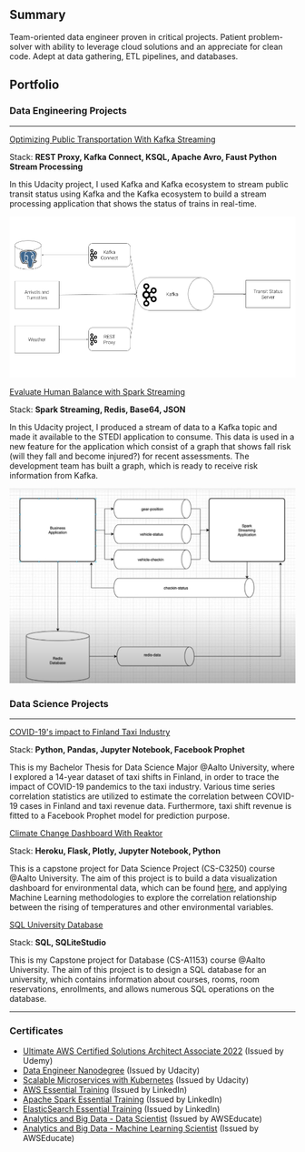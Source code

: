 ## Summary

Team-oriented data engineer proven in critical projects. Patient problem-solver with ability to leverage cloud solutions and an appreciate for clean code. Adept at data gathering, ETL pipelines, and databases.

## Portfolio

### Data Engineering Projects
---
[Optimizing Public Transportation With Kafka Streaming]()

Stack: **REST Proxy, Kafka Connect, KSQL, Apache Avro, Faust Python Stream Processing**

In this Udacity project, I used Kafka and Kafka ecosystem to  stream public transit status using Kafka and the Kafka ecosystem to build a
stream processing application that shows the status of trains in real-time.

<img src="./images/udacity/diagram.png?raw=true"/>


[Evaluate Human Balance with Spark Streaming]()

Stack: **Spark Streaming, Redis, Base64, JSON**

In this Udacity project, I produced a stream of data to a Kafka topic and made it available to the STEDI application to consume. This data is used in a new feature for the application which consist of a graph that shows fall risk (will they fall and become injured?) for recent assessments. The development team has built a graph, which is ready to receive risk information from Kafka.

<img src="./images/udacity/STEDI.PNG?raw=true"/>


### Data Science Projects
---

[COVID-19's impact to Finland Taxi Industry](/projects/thesis)

Stack: **Python, Pandas, Jupyter Notebook, Facebook Prophet**

This is my Bachelor Thesis for Data Science Major @Aalto University, where I explored a 14-year dataset of taxi shifts in Finland, in order to trace the impact of COVID-19 pandemics to the taxi industry. Various time series correlation statistics are utilized to estimate the correlation between COVID-19 cases in Finland and taxi revenue data. Furthermore, taxi shift revenue is fitted to a Facebook Prophet model for prediction purpose.


[Climate Change Dashboard With Reaktor](/projects/climate_change)

Stack: **Heroku, Flask, Plotly, Jupyter Notebook, Python**

This is a capstone project for Data Science Project (CS-C3250) course @Aalto University. The aim of this project is to build a data visualization dashboard for environmental data, which can be found [here](https://climate-change-c3250-2020.herokuapp.com/), and applying Machine Learning methodologies to explore the correlation relationship between the rising of temperatures and other environmental variables.


[SQL University Database](/projects/university)

Stack: **SQL, SQLiteStudio**

This is my Capstone project for Database (CS-A1153) course @Aalto University. The aim of this project is to design a SQL database for an university, which contains information about courses, rooms, room reservations, enrollments, and allows numerous SQL operations on the database.


---

### Certificates
- [Ultimate AWS Certified Solutions Architect Associate 2022](https://udemy-certificate.s3.amazonaws.com/pdf/UC-689cc877-0186-4ea3-b654-61c7a81881a8.pdf) (Issued by Udemy)
- [Data Engineer Nanodegree](https://confirm.udacity.com/R5HGVA77) (Issued by Udacity)
- [Scalable Microservices with Kubernetes]() (Issued by Udacity)
- [AWS Essential Training](/certs/aws.pdf) (Issued by LinkedIn)
- [Apache Spark Essential Training](/certs/spark.pdf)  (Issued by LinkedIn)
- [ElasticSearch Essential Training](/certs/elasticsearch.pdf)  (Issued by LinkedIn)
- [Analytics and Big Data - Data Scientist](/pdf/awseducate.pdf) (Issued by AWSEducate)
- [Analytics and Big Data - Machine Learning Scientist](/pdf/awseducate.pdf) (Issued by AWSEducate)
